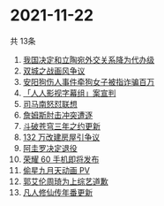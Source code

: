 # 2021-11-22
  共 13条

  <!-- BEGIN -->
  <!-- 最后更新时间:Mon Nov 22 2021 09:11:35 GMT+0000 (Coordinated Universal Time) -->
  1. [我国决定和立陶宛外交关系降为代办级](https://www.zhihu.com/search?q=立陶宛)
1. [双城之战画风争议](https://www.zhihu.com/search?q=双城之战)
1. [安阳狗伤人事件牵狗女子被指诈骗百万](https://www.zhihu.com/search?q=安阳狗伤人)
1. [「人人影视字幕组」案宣判](https://www.zhihu.com/search?q=人人影视)
1. [司马南怒怼联想](https://www.zhihu.com/search?q=司马南)
1. [詹姆斯肘击冲突遭逐](https://www.zhihu.com/search?q=詹姆斯)
1. [斗破苍穹三年之约更新](https://www.zhihu.com/search?q=斗破苍穹三年之约)
1. [132 万改建房屋引争议](https://www.zhihu.com/search?q=梦想改造家)
1. [阿圭罗决定退役](https://www.zhihu.com/search?q=阿圭罗)
1. [荣耀 60 手机即将发布](https://www.zhihu.com/search?q=荣耀60)
1. [偷星九月天动画 PV](https://www.zhihu.com/search?q=偷星九月天)
1. [郭艾伦周琦为上综艺道歉](https://www.zhihu.com/search?q=郭艾伦道歉)
1. [凡人修仙传年番更新](https://www.zhihu.com/search?q=凡人修仙传)
  <!-- END -->
  